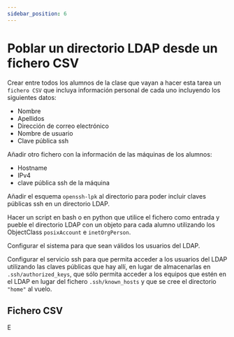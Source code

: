 ```yaml
---
sidebar_position: 6
---
```


# Poblar un directorio LDAP desde un fichero CSV

Crear entre todos los alumnos de la clase que vayan a hacer esta tarea un `fichero CSV` que incluya información personal de cada uno incluyendo los siguientes datos:

- Nombre
- Apellidos
- Dirección de correo electrónico
- Nombre de usuario
- Clave pública ssh

Añadir otro fichero con la información de las máquinas de los alumnos:

- Hostname
- IPv4
- clave pública ssh de la máquina

Añadir el esquema `openssh-lpk` al directorio para poder incluir claves públicas ssh en un directorio LDAP.

Hacer un script en bash o en python que utilice el fichero como entrada y pueble el directorio LDAP con un objeto para cada alumno utilizando los ObjectClass `posixAccount` e `inetOrgPerson`.

Configurar el sistema para que sean válidos los usuarios del LDAP.

Configurar el servicio ssh para que permita acceder a los usuarios del LDAP utilizando las claves públicas que hay allí, en lugar de almacenarlas en `.ssh/authorized_keys`, que sólo permita acceder a los equipos que estén en el LDAP en lugar del fichero `.ssh/known_hosts` y que se cree el directorio `"home"` al vuelo.


## Fichero CSV

E